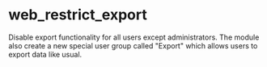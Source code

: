 # web_restrict_export
Disable export functionality for all users except administrators.
The module also create a new special user group called "Export" which allows
users to export data like usual.
